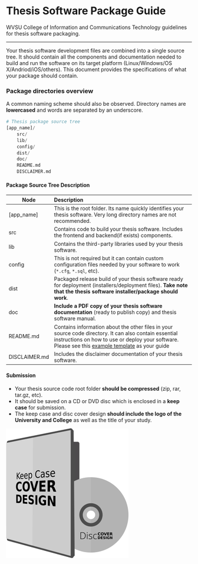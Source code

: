 # Thesis Software Package Guide
WVSU College of Information and Communications Technology guidelines for thesis software packaging.

***

Your thesis software development files are combined into a single source tree. It should contain all the components and documentation needed to build and run the software on its target platform (Linux/Windows/OS X/Andriod/iOS/others). This document provides the specifications of what your package should contain.

### Package directories overview
A common naming scheme should also be observed. Directory names are **lowercased** and words are separated by an underscore.

```python
# Thesis package source tree
[app_name]/
    src/
    lib/
    config/
    dist/
    doc/
    README.md
    DISCLAIMER.md
```
#### Package Source Tree Description

| Node | Description |
| ---- | :---- |
| [app_name] | This is the root folder. Its name quickly identifies your thesis software. Very long directory names are not recommended. |
| src | Contains code to build your thesis software. Includes the frontend and backend(if exists) components. |
| lib | Contains the third-party libraries used by your thesis software. |
| config | This is not required but it can contain custom configuration files needed by your software to work (```*.cfg```, ```*.sql```, etc). |
| dist |Packaged release build of your thesis software ready for deployment (installers/deployment files). **Take note that the thesis software installer/package should work**. |
| doc | **Include a PDF copy of your thesis software documentation** (ready to publish copy) and thesis software manual. |
| README.md | Contains information about the other files in your source code directory. It can also contain essential instructions on how to use or deploy your software. Please see this [example template](https://gist.github.com/jxson/1784669) as your guide|
| DISCLAIMER.md | Includes the disclaimer documentation of your thesis software. |

#### Submission
* Your thesis source code root folder **should be compressed** (zip, rar, tar.gz, etc).
* It should be saved on a CD or DVD disc which is enclosed in a **keep case** for submission.
* The keep case and disc cover design **should include the logo of the University and College** as well as the title of your study.

![case](case.png "case")
